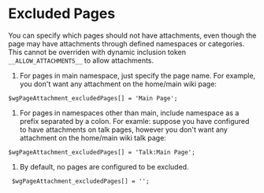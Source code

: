 # Excluded Pages #

You can specify which pages should not have attachments, even though the page may have attachments through defined namespaces or categories.  This cannot be overriden with dynamic inclusion token `__ALLOW_ATTACHMENTS__` to allow attachments.

  1. For pages in main namespace, just specify the page name.  For example, you don't want any attachment on the home/main wiki page:
```
$wgPageAttachment_excludedPages[] = 'Main Page'; 
```
  1. For pages in namespaces other than main, include namespace as a prefix separated by a colon.  For examle: suppose you have configured to have attachments on talk pages, however you don't want any attachment on the home/main wiki talk page:
```
$wgPageAttachment_excludedPages[] = 'Talk:Main Page';
```
  1. By default, no pages are configured to be excluded.
```
 $wgPageAttachment_excludedPages[] = '';
```